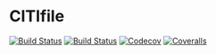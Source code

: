 # CITIfile

[![Build Status](https://travis-ci.com/simonp0420/CITIfile.jl.svg?branch=master)](https://travis-ci.com/simonp0420/CITIfile.jl)
[![Build Status](https://ci.appveyor.com/api/projects/status/github/simonp0420/CITIfile.jl?svg=true)](https://ci.appveyor.com/project/simonp0420/CITIfile-jl)
[![Codecov](https://codecov.io/gh/simonp0420/CITIfile.jl/branch/master/graph/badge.svg)](https://codecov.io/gh/simonp0420/CITIfile.jl)
[![Coveralls](https://coveralls.io/repos/github/simonp0420/CITIfile.jl/badge.svg?branch=master)](https://coveralls.io/github/simonp0420/CITIfile.jl?branch=master)

